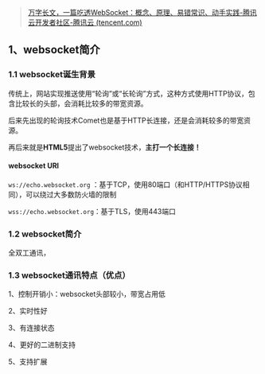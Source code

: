 > [万字长文，一篇吃透WebSocket：概念、原理、易错常识、动手实践-腾讯云开发者社区-腾讯云 (tencent.com)](https://cloud.tencent.com/developer/article/1887095)

## 1、websocket简介

 ### 1.1 websocket诞生背景

​	传统上，网站实现推送使用“轮询”或“长轮询”方式，这种方式使用HTTP协议，包含比较长的头部，会消耗比较多的带宽资源。

​	后来先出现的轮询技术Comet也是基于HTTP长连接，还是会消耗较多的带宽资源。

​	再后来就是**HTML5**提出了websocket技术，**主打一个长连接！**

#### websocket URI

`ws://echo.websocket.org` ：基于TCP，使用80端口（和HTTP/HTTPS协议相同），可以绕过大多数防火墙的限制

`wss://echo.websocket.org`：基于TLS，使用443端口

### 1.2 websocket简介

  全双工通讯，

### 1.3 websocket通讯特点（优点）

1、控制开销小：websocket头部较小，带宽占用低

2、实时性好

3、有连接状态

4、更好的二进制支持

5、支持扩展

